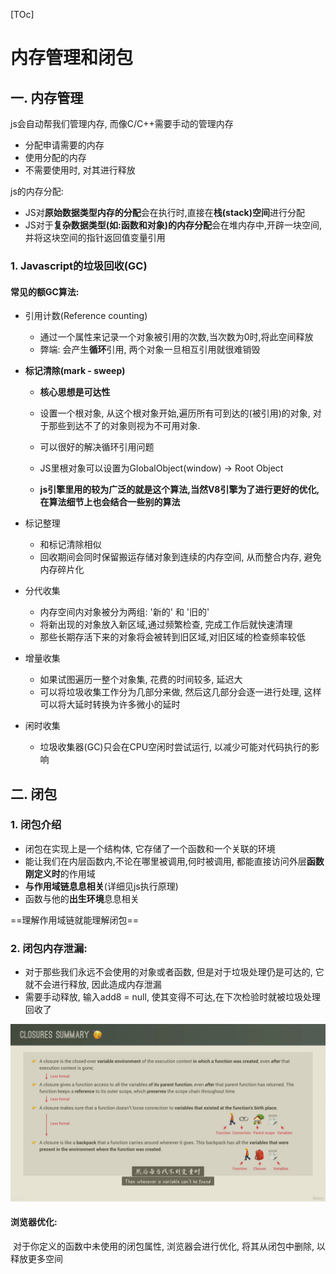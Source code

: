 [TOc]

# 内存管理和闭包

## 一. 内存管理

js会自动帮我们管理内存, 而像C/C++需要手动的管理内存

- 分配申请需要的内存
- 使用分配的内存
- 不需要使用时, 对其进行释放

js的内存分配:

- JS对**原始数据类型内存的分配**会在执行时,直接在**栈(stack)空间**进行分配
- JS对于**复杂数据类型(如:函数和对象)的内存分配**会在堆内存中,开辟一块空间, 并将这块空间的指针返回值变量引用

### 1. Javascript的垃圾回收(GC)

#### 常见的额GC算法:

- 引用计数(Reference counting)

  - 通过一个属性来记录一个对象被引用的次数,当次数为0时,将此空间释放
  - 弊端: 会产生**循环**引用, 两个对象一旦相互引用就很难销毁

- **标记清除(mark - sweep)**

  - **核心思想是可达性**

  - 设置一个根对象, 从这个根对象开始,遍历所有可到达的(被引用)的对象, 对于那些到达不了的对象则视为不可用对象.

  - 可以很好的解决循环引用问题

  - JS里根对象可以设置为GlobalObject(window) -> Root Object
  - **js引擎里用的较为广泛的就是这个算法,当然V8引擎为了进行更好的优化,在算法细节上也会结合一些别的算法**

- 标记整理

  - 和标记清除相似
  - 回收期间会同时保留搬运存储对象到连续的内存空间, 从而整合内存, 避免内存碎片化

- 分代收集

  - 内存空间内对象被分为两组: '新的' 和 '旧的'
  - 将新出现的对象放入新区域,通过频繁检查, 完成工作后就快速清理
  - 那些长期存活下来的对象将会被转到旧区域,对旧区域的检查频率较低

- 增量收集

  - 如果试图遍历一整个对象集, 花费的时间较多, 延迟大
  - 可以将垃圾收集工作分为几部分来做, 然后这几部分会逐一进行处理, 这样可以将大延时转换为许多微小的延时

- 闲时收集

  - 垃圾收集器(GC)只会在CPU空闲时尝试运行, 以减少可能对代码执行的影响



## 二. 闭包

### 1. 闭包介绍

- 闭包在实现上是一个结构体, 它存储了一个函数和一个关联的环境
- 能让我们在内层函数内,不论在哪里被调用,何时被调用, 都能直接访问外层**函数刚定义时**的作用域
- **与作用域链息息相关**(详细见js执行原理)
- 函数与他的**出生环境**息息相关

==理解作用域链就能理解闭包==

### 2. 闭包内存泄漏:

- 对于那些我们永远不会使用的对象或者函数, 但是对于垃圾处理仍是可达的, 它就不会进行释放, 因此造成内存泄漏
- 需要手动释放, 输入add8 = null, 使其变得不可达,在下次检验时就被垃圾处理回收了

![97542716585736762](.\图片\97542716585736762.png)



#### 浏览器优化:

​	对于你定义的函数中未使用的闭包属性, 浏览器会进行优化, 将其从闭包中删除, 以释放更多空间